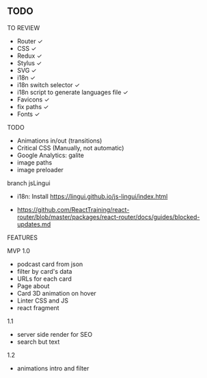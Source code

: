 ## TODO

TO REVIEW
- Router ✓
- CSS ✓
- Redux ✓
- Stylus ✓
- SVG ✓
- i18n ✓
- i18n switch selector ✓
- i18n script to generate languages file ✓
- Favicons ✓
- fix paths ✓
- Fonts ✓

TODO
- Animations in/out (transitions)
- Critical CSS (Manually, not automatic)
- Google Analytics: galite
- image paths
- image preloader

branch jsLingui
- i18n: Install https://lingui.github.io/js-lingui/index.html

- https://github.com/ReactTraining/react-router/blob/master/packages/react-router/docs/guides/blocked-updates.md


FEATURES

MVP 1.0
- podcast card from json
- filter by card's data
- URLs for each card
- Page about
- Card 3D animation on hover
- Linter CSS and JS
- react fragment

1.1
- server side render for SEO
- search but text


1.2
- animations intro and filter